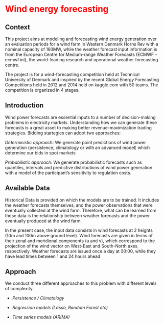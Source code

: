 <h1><span style="color:red"> Wind energy forecasting </span></h1>

## Context
<p>
This project aims at modeling and forecasting wind energy generation over an evaluation periods for a wind farm in Western Denmark Horns Rev with a nominal capacity of 160MW, while the weather forecast input information is from the European Centre for Medium-range Weather Forecasts (ECMWF - ecmwf.int), the world-leading research and operational weather forecasting centre.
</p>

The project is for a wind-forecasting competition held at Technical University of Denmark and inspired by the recent Global Energy Forecasting Competitions held in 2012 and 2014 held on <a url=https://www.kaggle.com>kaggle.com</a> with 50 teams. The competition is organized in 4 stages.

## Introduction


Wind power forecasts are essential inputs to a number of decision-making problems in electricity markets. Understanding how we can generate these forecasts is a great asset to making better revenue-maximization trading strategies. Bidding startegies can adopt two approaches:

*Deterministic approach*: We generate point predictions of wind power generation (persistence, climatology or with an advanced model) which determine our bids in spot markets

*Probabilistic approach*: We generate probabilistic forecasts such as quantiles, intervals and predictive distributions of wind power generation with a model of the participant’s sensitivity to regulation costs.


## Available Data

Historical Data is provided on which the models are to be trained. 
It includes the weather forecasts themselves, and the power observations that were eventually collected at the wind farm. Therefore, what can be learned from these data is the relationship between weather forecasts and the power eventually produced at the wind farm.

In the present case, the input data consists in wind forecasts at 2 heights (10m and 100m above ground level). Wind forecasts are given in terms of their zonal and meridional components (u and v), which correspond to the projection of the wind vector on West-East and South-North axes, respectively. Weather forecasts are issued once a day at 00:00, while they have lead times between 1 and 24 hours ahead


## Approach

We conduct three different approaches to this problem with different levels of complexity

* *Persistence / Climatology* 


* *Regression models (Lasso, Random Forest etc)* 


* *Time series models (ARIMA)*

